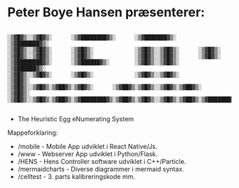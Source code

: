 # Peter Boye Hansen præsenterer:
```

░▒▓█▓▒░░▒▓█▓▒░      ░▒▓████████▓▒░      ░▒▓███████▓▒░        ░▒▓███████▓▒░ 
░▒▓█▓▒░░▒▓█▓▒░      ░▒▓█▓▒░             ░▒▓█▓▒░░▒▓█▓▒░      ░▒▓█▓▒░        
░▒▓█▓▒░░▒▓█▓▒░      ░▒▓█▓▒░             ░▒▓█▓▒░░▒▓█▓▒░      ░▒▓█▓▒░        
░▒▓████████▓▒░      ░▒▓██████▓▒░        ░▒▓█▓▒░░▒▓█▓▒░       ░▒▓██████▓▒░  
░▒▓█▓▒░░▒▓█▓▒░      ░▒▓█▓▒░             ░▒▓█▓▒░░▒▓█▓▒░             ░▒▓█▓▒░ 
░▒▓█▓▒░░▒▓█▓▒░▒▓██▓▒░▒▓█▓▒░      ░▒▓██▓▒░▒▓█▓▒░░▒▓█▓▒░▒▓██▓▒░      ░▒▓█▓▒░ 
░▒▓█▓▒░░▒▓█▓▒░▒▓██▓▒░▒▓████████▓▒░▒▓██▓▒░▒▓█▓▒░░▒▓█▓▒░▒▓██▓▒░▒▓███████▓▒░  
                                                                           
```
- The Heuristic Egg eNumerating System

Mappeforklaring:

* /mobile - Mobile App udviklet i React Native/Js.
* /www - Webserver App udviklet i Python/Flask.
* /HENS - Hens Controller software udviklet i C++/Particle.
* /mermaidcharts - Diverse diagrammer i mermaid syntax.
* /celltest - 3. parts kalibreringskode mm.


